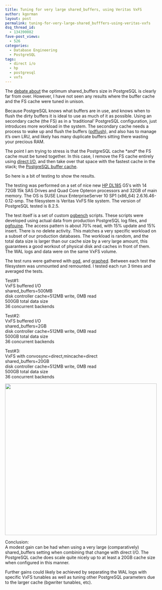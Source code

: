 ```yaml
---
title: Tuning for very large shared_buffers, using Veritas VxFS
author: kgorman
layout: post
permalink: tuning-for-very-large-shared_bufffers-using-veritas-vxfs
dsq_thread_id:
  - 134390082
fave-post_views:
  - 526
categories:
  - Database Engineering
  - PostgreSQL
tags:
  - direct i/o
  - hp
  - postgresql
  - vxfs
---
```

The [debate about][2] the optimum shared_buffers size in PostgreSQL is clearly far from over. However, I have not seen any results where the buffer cache and the FS cache were tuned in unison.

Because PostgreSQL knows what buffers are in use, and knows when to flush the dirty buffers it is ideal to use as much of it as possible. Using an secondary cache (the FS) as in a &#8216;traditional&#8217; PostgreSQL configuration, just introduces more workload in the system. The secondary cache needs a process to wake up and flush the buffers ([pdflush][3]), and also has to manage it&#8217;s own LRU, and likely has many duplicate buffers sitting there wasting your precious RAM.

The point I am trying to stress is that the PostgreSQL cache \*and\* the FS cache must be tuned together. In this case, I remove the FS cache entirely using [direct I/O][4], and then take over that space with the fastest cache in the stack; the [PostgreSQL buffer cache][5].

So here is a bit of testing to show the results.

The testing was performed on a set of nice new [HP DL185][6] G5&#8242;s with 14 72GB 15k SAS Drives and Quad Core Opteron processors and 32GB of main memory. The OS is SUSE Linux EnterpriseServer 10 SP1 (x86_64) 2.6.16.46-0.12-smp. The filesystem is Veritas VxFS file system. The version of PostgreSQL tested is 8.2.5.

The test itself is a set of custom [pgbench][7] scripts. These scripts were developed using actual data from production PostgreSQL log files, and [pgfouine][8]. The access pattern is about 70% read, with 15% update and 15% insert. There is no delete activity. This matches a very specific workload on a subset of our production databases. The workload is random, and the total data size is larger than our cache size by a very large amount, this guarantees a good workout of physical disk and caches in front of them. The WAL logs and data were on the same VxFS volume.

The test runs were gathered with [pgd][9], and [graphed][10]. Between each test the filesystem was unmounted and remounted. I tested each run 3 times and averaged the tests.

Test#1:  
VxFS buffered I/O  
shared_buffers=500MB  
disk controller cache=512MB write, 0MB read  
500GB total data size  
36 concurrent backends

Test#2:  
VxFS buffered I/O  
shared_buffers=2GB  
disk controller cache=512MB write, 0MB read  
500GB total data size  
36 concurrent backends

Test#3:  
VxFS with convosync=direct,mincache=direct  
shared_buffers=20GB  
disk controller cache=512MB write, 0MB read  
500GB total data size  
36 concurrent backends

[<img src="http://www.kennygorman.com/wordpress/wp-content/uploads/2008/12/cache_test2.jpg" alt="" title="cache_test2" width="500" class="alignnone size-medium wp-image-320" />][11]

Conclusion:  
A modest gain can be had when using a very large (comparatively) shared_buffers setting when combining that change with direct I/O. The PostgreSQL cache does scale quite nicely up to at least a 20GB cache size when configured in this manner.

Further gains could likely be achieved by separating the WAL logs with specific VxFS tunables as well as tuning other PostgreSQL parameters due to the larger cache (bgwriter tunables, etc).

 [1]: http://www.kennygorman.com/wordpress/wp-content/uploads/2008/12/c012156172.jpg
 [2]: http://archives.postgresql.org/pgsql-performance/2008-05/msg00359.php
 [3]: http://www.westnet.com/~gsmith/content/linux-pdflush.htm
 [4]: http://www.solarisinternals.com/wiki/index.php/Direct_I/O
 [5]: http://www.westnet.com/~gsmith/content/postgresql/InsideBufferCache.pdf
 [6]: http://h10010.www1.hp.com/wwpc/us/en/sm/WF25a/15351-15351-3328412-241644-3328421-3579900.html
 [7]: http://developer.postgresql.org/pgdocs/postgres/pgbench.html
 [8]: http://pgfouine.projects.postgresql.org/
 [9]: http://www.kennygorman.com/wordpress/?p=260
 [10]: http://www.kennygorman.com/wordpress/?p=261
 [11]: http://www.kennygorman.com/wordpress/wp-content/uploads/2008/12/cache_test2.jpg
